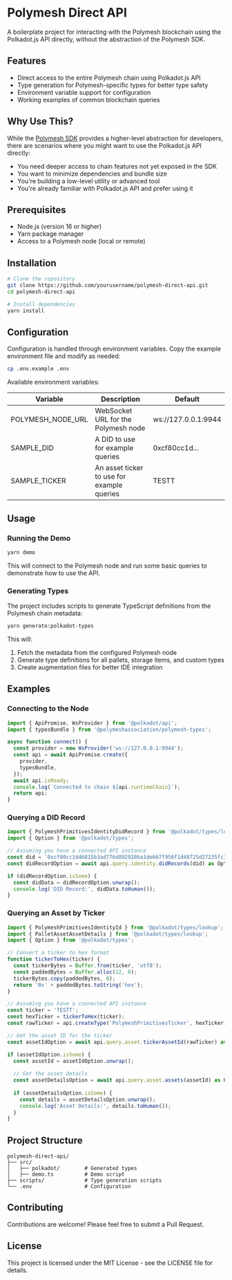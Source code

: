 # Polymesh Direct API

A boilerplate project for interacting with the Polymesh blockchain using the Polkadot.js API directly, without the abstraction of the Polymesh SDK.

## Features

- Direct access to the entire Polymesh chain using Polkadot.js API
- Type generation for Polymesh-specific types for better type safety
- Environment variable support for configuration
- Working examples of common blockchain queries

## Why Use This?

While the [Polymesh SDK](https://github.com/PolymeshAssociation/polymesh-sdk) provides a higher-level abstraction for developers, there are scenarios where you might want to use the Polkadot.js API directly:

- You need deeper access to chain features not yet exposed in the SDK
- You want to minimize dependencies and bundle size
- You're building a low-level utility or advanced tool
- You're already familiar with Polkadot.js API and prefer using it

## Prerequisites

- Node.js (version 16 or higher)
- Yarn package manager
- Access to a Polymesh node (local or remote)

## Installation

```bash
# Clone the repository
git clone https://github.com/yourusername/polymesh-direct-api.git
cd polymesh-direct-api

# Install dependencies
yarn install
```

## Configuration

Configuration is handled through environment variables. Copy the example environment file and modify as needed:

```bash
cp .env.example .env
```

Available environment variables:

| Variable | Description | Default |
|----------|-------------|---------|
| POLYMESH_NODE_URL | WebSocket URL for the Polymesh node | ws://127.0.0.1:9944 |
| SAMPLE_DID | A DID to use for example queries | 0xcf80cc1d... |
| SAMPLE_TICKER | An asset ticker to use for example queries | TESTT |

## Usage

### Running the Demo

```bash
yarn demo
```

This will connect to the Polymesh node and run some basic queries to demonstrate how to use the API.

### Generating Types

The project includes scripts to generate TypeScript definitions from the Polymesh chain metadata:

```bash
yarn generate:polkadot-types
```

This will:
1. Fetch the metadata from the configured Polymesh node
2. Generate type definitions for all pallets, storage items, and custom types
3. Create augmentation files for better IDE integration

## Examples

### Connecting to the Node

```typescript
import { ApiPromise, WsProvider } from '@polkadot/api';
import { typesBundle } from '@polymeshassociation/polymesh-types';

async function connect() {
  const provider = new WsProvider('ws://127.0.0.1:9944');
  const api = await ApiPromise.create({
    provider,
    typesBundle,
  });
  await api.isReady;
  console.log(`Connected to chain ${api.runtimeChain}`);
  return api;
}
```

### Querying a DID Record

```typescript
import { PolymeshPrimitivesIdentityDidRecord } from '@polkadot/types/lookup';
import { Option } from '@polkadot/types';

// Assuming you have a connected API instance
const did = '0xcf80cc1d46815b3ad776d892920ba1de667f956f1d48725d27235fc302f32408';
const didRecordOption = await api.query.identity.didRecords(did) as Option<PolymeshPrimitivesIdentityDidRecord>;

if (didRecordOption.isSome) {
  const didData = didRecordOption.unwrap();
  console.log('DID Record:', didData.toHuman());
}
```

### Querying an Asset by Ticker

```typescript
import { PolymeshPrimitivesIdentityId } from '@polkadot/types/lookup';
import { PalletAssetAssetDetails } from '@polkadot/types/lookup';
import { Option } from '@polkadot/types';

// Convert a ticker to hex format
function tickerToHex(ticker) {
  const tickerBytes = Buffer.from(ticker, 'utf8');
  const paddedBytes = Buffer.alloc(12, 0);
  tickerBytes.copy(paddedBytes, 0);
  return '0x' + paddedBytes.toString('hex');
}

// Assuming you have a connected API instance
const ticker = 'TESTT';
const hexTicker = tickerToHex(ticker);
const rawTicker = api.createType('PolymeshPrimitivesTicker', hexTicker);

// Get the asset ID for the ticker
const assetIdOption = await api.query.asset.tickerAssetId(rawTicker) as Option<PolymeshPrimitivesIdentityId>;

if (assetIdOption.isSome) {
  const assetId = assetIdOption.unwrap();
  
  // Get the asset details
  const assetDetailsOption = await api.query.asset.assets(assetId) as Option<PalletAssetAssetDetails>;
  
  if (assetDetailsOption.isSome) {
    const details = assetDetailsOption.unwrap();
    console.log('Asset Details:', details.toHuman());
  }
}
```

## Project Structure

```
polymesh-direct-api/
├── src/
│   ├── polkadot/        # Generated types
│   ├── demo.ts          # Demo script
├── scripts/             # Type generation scripts
└── .env                 # Configuration
```

## Contributing

Contributions are welcome! Please feel free to submit a Pull Request.

## License

This project is licensed under the MIT License - see the LICENSE file for details. 